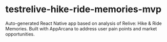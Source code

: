 # testrelive-hike-ride-memories-mvp
Auto-generated React Native app based on analysis of Relive: Hike &amp; Ride Memories. Built with AppArcana to address user pain points and market opportunities.
